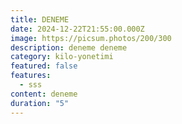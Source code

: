 ```yaml
---
title: DENEME
date: 2024-12-22T21:55:00.000Z
image: https://picsum.photos/200/300
description: deneme deneme
category: kilo-yonetimi
featured: false
features:
  - sss
content: deneme
duration: "5"
---
```

